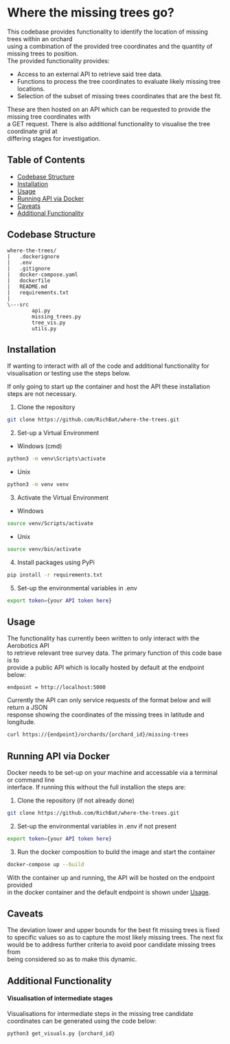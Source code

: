 # Where the missing trees go?

This codebase provides functionality to identify the location of missing trees within an orchard  
using a combination of the provided tree coordinates and the quantity of missing trees to position.  
The provided functionality provides: 
- Access to an external API to retrieve said tree data.
- Functions to process the tree coordinates to evaluate likely missing tree locations.
- Selection of the subset of missing trees coordinates that are the best fit. 

These are then hosted on an API which can be requested to provide the missing tree coordinates with  
a GET request. There is also additional functionality to visualise the tree coordinate grid at  
differing stages for investigation.

## Table of Contents
- [Codebase Structure](#Codebase-Structure)
- [Installation](#Installation)
- [Usage](#Usage)
- [Running API via Docker](#Running-API-via-Docker)
- [Caveats](#Caveats)
- [Additional Functionality](#Additional-Functionality)

## Codebase Structure
```
where-the-trees/
|   .dockerignore
|   .env
|   .gitignore
|   docker-compose.yaml
|   dockerfile
|   README.md
|   requirements.txt
|
\---src
        api.py
        missing_trees.py
        tree_vis.py
        utils.py

```

## Installation
If wanting to interact with all of the code and additional functionality for visualisation or testing use the steps below.
  
If only going to start up the container and host the API these installation steps are not necessary.
1. Clone the repository
```bash
git clone https://github.com/RichBat/where-the-trees.git
```
2. Set-up a Virtual Environment
- Windows (cmd)
```cmd
python3 -m venv\Scripts\activate
```
- Unix
```bash
python3 -m venv venv
```
3. Activate the Virtual Environment  
- Windows
```bash
source venv/Scripts/activate
```
- Unix
```bash
source venv/bin/activate
```
4. Install packages using PyPi
```bash
pip install -r requirements.txt 
```
5. Set-up the environmental variables in .env
```bash
export token={your API token here}
```

## Usage

The functionality has currently been written to only interact with the Aerobotics API  
to retrieve relevant tree survey data. The primary function of this code base is to  
provide a public API which is locally hosted by default at the endpoint below:
```
endpoint = http://localhost:5000
```
Currently the API can only service requests of the format below and will return a JSON  
response showing the coordinates of the missing trees in latitude and longitude.
```bash
curl https://{endpoint}/orchards/{orchard_id}/missing-trees
```

## Running API via Docker

Docker needs to be set-up on your machine and accessable via a terminal or command line  
interface. If running this without the full installion the steps are:

1. Clone the repository (if not already done)
```bash
git clone https://github.com/RichBat/where-the-trees.git
```
2. Set-up the environmental variables in .env if not present
```bash
export token={your API token here}
```
3. Run the docker composition to build the image and start the container
```bash
docker-compose up --build
```  
With the container up and running, the API will be hosted on the endpoint provided  
in the docker container and the default endpoint is shown under [Usage](#Usage).

## Caveats

The deviation lower and upper bounds for the best fit missing trees is fixed  
to specific values so as to capture the most likely missing trees. The next fix  
would be to address further criteria to avoid poor candidate missing trees from  
being considered so as to make this dynamic.

## Additional Functionality
#### Visualisation of intermediate stages
Visualisations for intermediate steps in the missing tree candidate coordinates
can be generated using the code below:
```
python3 get_visuals.py {orchard_id} 
```